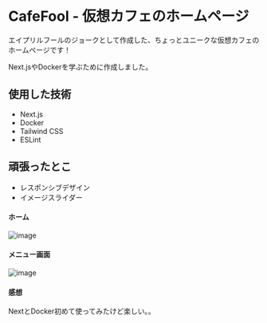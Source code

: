 # CafeFool - 仮想カフェのホームページ
エイプリルフールのジョークとして作成した、ちょっとユニークな仮想カフェのホームページです！

Next.jsやDockerを学ぶために作成しました。

## 使用した技術
- Next.js
- Docker
- Tailwind CSS
- ESLint
## 頑張ったとこ
- レスポンシブデザイン
- イメージスライダー

#### ホーム
![image](https://github.com/user-attachments/assets/452f67e5-aa28-4032-806f-6ebfe98ac6cd)
#### メニュー画面
![image](https://github.com/user-attachments/assets/5e9cee6b-d5c6-4e85-8a07-c5886337f3e8)

#### 感想
NextとDocker初めて使ってみたけど楽しい。。
